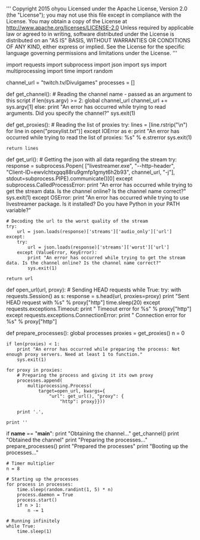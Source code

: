 '''
Copyright 2015 ohyou
Licensed under the Apache License, Version 2.0 (the "License");
you may not use this file except in compliance with the License.
You may obtain a copy of the License at
    http://www.apache.org/licenses/LICENSE-2.0
Unless required by applicable law or agreed to in writing, software
distributed under the License is distributed on an "AS IS" BASIS,
WITHOUT WARRANTIES OR CONDITIONS OF ANY KIND, either express or implied.
See the License for the specific language governing permissions and
limitations under the License.
'''

import requests
import subprocess
import json
import sys
import multiprocessing
import time
import random

channel_url = "twitch.tv/Divulgames"
processes = []


def get_channel():
    # Reading the channel name - passed as an argument to this script
    if len(sys.argv) >= 2:
        global channel_url
        channel_url += sys.argv[1]
    else:
        print "An error has occurred while trying to read arguments. Did you specify the channel?"
        sys.exit(1)


def get_proxies():
    # Reading the list of proxies
    try:
        lines = [line.rstrip("\n") for line in open("proxylist.txt")]
    except IOError as e:
        print "An error has occurred while trying to read the list of proxies: %s" % e.strerror
        sys.exit(1)

    return lines


def get_url():
    # Getting the json with all data regarding the stream
    try:
        response = subprocess.Popen(
            ["livestreamer.exe", "--http-header", "Client-ID=ewvlchtxgqq88ru9gmfp1gmyt6h2b93", 
            channel_url, "-j"], stdout=subprocess.PIPE).communicate()[0]
    except subprocess.CalledProcessError:
        print "An error has occurred while trying to get the stream data. Is the channel online? Is the channel name correct?"
        sys.exit(1)
    except OSError:
        print "An error has occurred while trying to use livestreamer package. Is it installed? Do you have Python in your PATH variable?"

    # Decoding the url to the worst quality of the stream
    try:
        url = json.loads(response)['streams']['audio_only']['url']
    except:
        try:
            url = json.loads(response)['streams']['worst']['url']
        except (ValueError, KeyError):
            print "An error has occurred while trying to get the stream data. Is the channel online? Is the channel name correct?"
            sys.exit(1)

    return url


def open_url(url, proxy):
    # Sending HEAD requests
    while True:
        try:
            with requests.Session() as s:
                response = s.head(url, proxies=proxy)
            print "Sent HEAD request with %s" % proxy["http"]
            time.sleep(20)
        except requests.exceptions.Timeout:
            print "  Timeout error for %s" % proxy["http"]
        except requests.exceptions.ConnectionError:
            print "  Connection error for %s" % proxy["http"]


def prepare_processes():
    global processes
    proxies = get_proxies()
    n = 0

    if len(proxies) < 1:
        print "An error has occurred while preparing the process: Not enough proxy servers. Need at least 1 to function."
        sys.exit(1)

    for proxy in proxies:
        # Preparing the process and giving it its own proxy
        processes.append(
            multiprocessing.Process(
                target=open_url, kwargs={
                    "url": get_url(), "proxy": {
                        "http": proxy}}))

        print '.',

    print ''

if __name__ == "__main__":
    print "Obtaining the channel..."
    get_channel()
    print "Obtained the channel"
    print "Preparing the processes..."
    prepare_processes()
    print "Prepared the processes"
    print "Booting up the processes..."

    # Timer multiplier
    n = 8

    # Starting up the processes
    for process in processes:
        time.sleep(random.randint(1, 5) * n)
        process.daemon = True
        process.start()
        if n > 1:
            n -= 1

    # Running infinitely
    while True:
        time.sleep(1)
